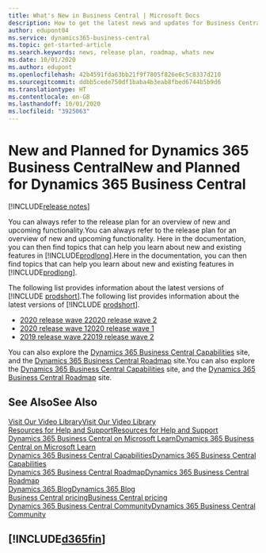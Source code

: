 ```yaml
---
title: What's New in Business Central | Microsoft Docs
description: How to get the latest news and updates for Business Central.
author: edupont04
ms.service: dynamics365-business-central
ms.topic: get-started-article
ms.search.keywords: news, release plan, roadmap, whats new
ms.date: 10/01/2020
ms.author: edupont
ms.openlocfilehash: 42b4591fda63bb21f9f7805f826e6c5c8337d210
ms.sourcegitcommit: ddbb5cede750df1baba4b3eab8fbed6744b5b9d6
ms.translationtype: HT
ms.contentlocale: en-GB
ms.lasthandoff: 10/01/2020
ms.locfileid: "3925063"
---
```

# <a name="new-and-planned-for-dynamics-365-business-central"></a><span data-ttu-id="8f35f-103">New and Planned for Dynamics 365 Business Central</span><span class="sxs-lookup"><span data-stu-id="8f35f-103">New and Planned for Dynamics 365 Business Central</span></span>

[!INCLUDE[release notes](includes/release-notes.md)]

<span data-ttu-id="8f35f-104">You can always refer to the release plan for an overview of new and upcoming functionality.</span><span class="sxs-lookup"><span data-stu-id="8f35f-104">You can always refer to the release plan for an overview of new and upcoming functionality.</span></span> <span data-ttu-id="8f35f-105">Here in the documentation, you can then find topics that can help you learn about new and existing features in [!INCLUDE[prodlong](includes/prodlong.md)].</span><span class="sxs-lookup"><span data-stu-id="8f35f-105">Here in the documentation, you can then find topics that can help you learn about new and existing features in [!INCLUDE[prodlong](includes/prodlong.md)].</span></span> 

<span data-ttu-id="8f35f-106">The following list provides information about the latest versions of [!INCLUDE [prodshort](includes/prodshort.md)].</span><span class="sxs-lookup"><span data-stu-id="8f35f-106">The following list provides information about the latest versions of [!INCLUDE [prodshort](includes/prodshort.md)].</span></span>  

* [<span data-ttu-id="8f35f-107">2020 release wave 2</span><span class="sxs-lookup"><span data-stu-id="8f35f-107">2020 release wave 2</span></span>](/dynamics365-release-plan/2020wave2/smb/dynamics365-business-central/planned-features)  
* [<span data-ttu-id="8f35f-108">2020 release wave 1</span><span class="sxs-lookup"><span data-stu-id="8f35f-108">2020 release wave 1</span></span>](/dynamics365-release-plan/2020wave1/dynamics365-business-central/planned-features)  
* [<span data-ttu-id="8f35f-109">2019 release wave 2</span><span class="sxs-lookup"><span data-stu-id="8f35f-109">2019 release wave 2</span></span>](/dynamics365-release-plan/2019wave2/dynamics365-business-central/planned-features)  

<span data-ttu-id="8f35f-110">You can also explore the [Dynamics 365 Business Central Capabilities](https://dynamics.microsoft.com/business-central/capabilities/) site, and the [Dynamics 365 Business Central Roadmap](https://dynamics.microsoft.com) site.</span><span class="sxs-lookup"><span data-stu-id="8f35f-110">You can also explore the [Dynamics 365 Business Central Capabilities](https://dynamics.microsoft.com/business-central/capabilities/) site, and the [Dynamics 365 Business Central Roadmap](https://dynamics.microsoft.com) site.</span></span>  

## <a name="see-also"></a><span data-ttu-id="8f35f-111">See Also</span><span class="sxs-lookup"><span data-stu-id="8f35f-111">See Also</span></span>

[<span data-ttu-id="8f35f-112">Visit Our Video Library</span><span class="sxs-lookup"><span data-stu-id="8f35f-112">Visit Our Video Library</span></span>](across-videos.md)  
[<span data-ttu-id="8f35f-113">Resources for Help and Support</span><span class="sxs-lookup"><span data-stu-id="8f35f-113">Resources for Help and Support</span></span>](product-help-and-support.md)  
[<span data-ttu-id="8f35f-114">Dynamics 365 Business Central on Microsoft Learn</span><span class="sxs-lookup"><span data-stu-id="8f35f-114">Dynamics 365 Business Central on Microsoft Learn</span></span>](/learn/browse/?products=dynamics-business-central)  
[<span data-ttu-id="8f35f-115">Dynamics 365 Business Central Capabilities</span><span class="sxs-lookup"><span data-stu-id="8f35f-115">Dynamics 365 Business Central Capabilities</span></span>](https://dynamics.microsoft.com/business-central/capabilities/)  
[<span data-ttu-id="8f35f-116">Dynamics 365 Business Central Roadmap</span><span class="sxs-lookup"><span data-stu-id="8f35f-116">Dynamics 365 Business Central Roadmap</span></span>](https://dynamics.microsoft.com/roadmap/business-central/)  
[<span data-ttu-id="8f35f-117">Dynamics 365 Blog</span><span class="sxs-lookup"><span data-stu-id="8f35f-117">Dynamics 365 Blog</span></span>](https://cloudblogs.microsoft.com/dynamics365/it/product/business-central/)  
[<span data-ttu-id="8f35f-118">Business Central pricing</span><span class="sxs-lookup"><span data-stu-id="8f35f-118">Business Central pricing</span></span>](https://dynamics.microsoft.com/business-central/overview/#pricing)  
[<span data-ttu-id="8f35f-119">Dynamics 365 Business Central Community</span><span class="sxs-lookup"><span data-stu-id="8f35f-119">Dynamics 365 Business Central Community</span></span>](https://community.dynamics.com/business/)

## [!INCLUDE[d365fin](includes/free_trial_md.md)]
